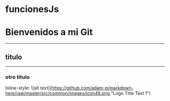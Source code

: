 # funcionesJs
# Bienvenidos a mi Git
---
## titulo
---
### otro titulo
Inline-style: 
![alt text]([https://github.com/adam-p/markdown-here/raw/master/src/common/images/icon48.png ](https://www.syloper.com/wp-content/uploads/git_destacada.png)"Logo Title Text 1")

